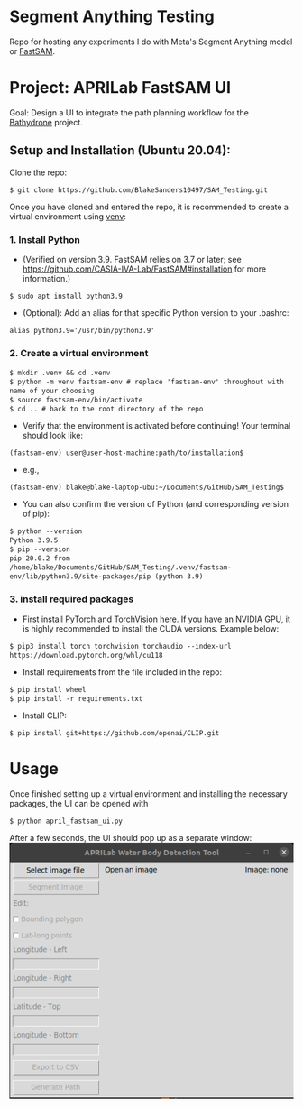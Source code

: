 # Segment Anything Testing

Repo for hosting any experiments I do with Meta's Segment Anything model or [FastSAM](https://github.com/CASIA-IVA-Lab/FastSAM).

# Project: APRILab FastSAM UI
Goal: Design a UI to integrate the path planning workflow for the [Bathydrone](https://aprilab.mae.ufl.edu/research/) project.

## Setup and Installation (Ubuntu 20.04):
Clone the repo:
```console
$ git clone https://github.com/BlakeSanders10497/SAM_Testing.git
```

Once you have cloned and entered the repo, it is recommended to create a virtual environment using [venv](https://docs.python.org/3/tutorial/venv.html):
### 1. Install Python
- (Verified on version 3.9. FastSAM relies on 3.7 or later; see https://github.com/CASIA-IVA-Lab/FastSAM#installation for more information.)
```console
$ sudo apt install python3.9
```
- (Optional): Add an alias for that specific Python version to your .bashrc:
```console
alias python3.9='/usr/bin/python3.9'
```
### 2. Create a virtual environment
```console
$ mkdir .venv && cd .venv
$ python -m venv fastsam-env # replace 'fastsam-env' throughout with name of your choosing
$ source fastsam-env/bin/activate
$ cd .. # back to the root directory of the repo
```
- Verify that the environment is activated before continuing! Your terminal should look like:
```console
(fastsam-env) user@user-host-machine:path/to/installation$
```
- e.g.,
```console
(fastsam-env) blake@blake-laptop-ubu:~/Documents/GitHub/SAM_Testing$
```
- You can also confirm the version of Python (and corresponding version of pip):
```console
$ python --version
Python 3.9.5
$ pip --version
pip 20.0.2 from /home/blake/Documents/GitHub/SAM_Testing/.venv/fastsam-env/lib/python3.9/site-packages/pip (python 3.9)
```
### 3. install required packages
- First install PyTorch and TorchVision [here](https://pytorch.org/get-started/locally/). If you have an NVIDIA GPU, it is highly recommended to install the CUDA versions. Example below:
```console
$ pip3 install torch torchvision torchaudio --index-url https://download.pytorch.org/whl/cu118
```
- Install requirements from the file included in the repo:
```console
$ pip install wheel
$ pip install -r requirements.txt
```
- Install CLIP:
```console
$ pip install git+https://github.com/openai/CLIP.git
```

# Usage
Once finished setting up a virtual environment and installing the necessary packages, the UI can be opened with
```console
$ python april_fastsam_ui.py
```
After a few seconds, the UI should pop up as a separate window:
![image](docs/april_fastsam_ui.png)